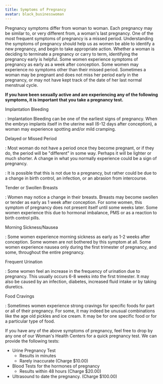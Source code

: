 ```yaml
---
title: Symptoms of Pregnancy
avatar: black_businesswoman
---
```


Pregnancy symptoms differ from woman to woman.  Each pregnancy may be
similar to, or very different from, a woman's last pregnancy.  One of
the most frequent symptoms of pregnancy is a missed period.
Understanding the symptoms of pregnancy should help us as women be able
to identify a new pregnancy, and begin to take appropriate action.
Whether a woman is deciding to terminate a pregnancy or carry to term,
identifying the pregnancy early is helpful.  Some women experience
symptoms of pregnancy as early as a week after conception.  Some women
may experience no symptoms other than their missed period.  Sometimes a
woman may be pregnant and does not miss her period early in the
pregnancy, or may not have kept track of the date of her last normal
menstrual cycle.

**If you have been sexually active and are experiencing any of the
following symptoms, it is important that you take a pregnancy test.**

Implantation Bleeding

: Implantation Bleeding can be one of the earliest signs of pregnancy.
When the embryo implants itself in the uterine wall (6-12 days after
conception), a woman may experience spotting and/or mild cramping.

Delayed or Missed Period

: Most woman do not have a period once they become pregnant, or if they
do, the period will be "different" in some way.  Perhaps it will be
lighter or much shorter.  A change in what you normally experience could
be a sign of pregnancy.

: It is possible that this is not due to a pregnancy, but rather could
be due to a change in birth control, an infection, or an abrasion from
intercourse.

Tender or Swollen Breasts

: Women may notice a change in their breasts.  Breasts may become
swollen or tender as early as 1 week after conception.  For some women,
this symptom of pregnancy does not present itself until some weeks
later.  Some women experience this due to hormonal imbalance, PMS or as
a reaction to birth control pills.

Morning Sickness/Nausea

: Some women experience morning sickness as early as 1-2 weeks after
conception.  Some women are not bothered by this symptom at all.  Some
women experience nausea only during the first trimester of pregnancy,
and some, throughout the entire pregnancy.

Frequent Urination

: Some women feel an increase in the frequency of urination due to
pregnancy.  This usually occurs 6-8 weeks into the first trimester.  It
may also be caused by an infection, diabetes, increased fluid intake or
by taking diuretics.

Food Cravings

: Sometimes women experience strong cravings for specific foods for part
or all of their pregnancy.  For some, it may indeed be unusual
combinations like the age old pickles and ice cream.  It may be for one
specific food or for a particular type of food.

If you have any of the above symptoms of pregnancy, feel free to drop by
any one of our Woman's Health Centers for a quick pregnancy test.  We
can provide the following tests:

- Urine Pregnancy Test
  - Results in minutes
  - Rarely inaccurate (Charge $10.00)
- Blood Tests for the hormones of pregnancy
  - Results within 48 hours (Charge $20.00)
- Ultrasound to date the pregnancy.  (Charge $100.00)

